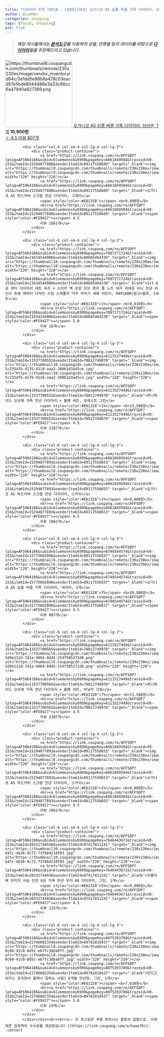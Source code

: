 ```yaml
---
title: "다이어리 추천 TOP10 - [20대][여성] 오가니코 A5 심플 버클 가죽 다이어리, 브라운, 1개"
author: WiseMan
categories: shopping
tags: [Top10, shopping]
pin: true
---
```


> ##### 해당 게시물에서는 [**분석도구**](https://itemscout.io/)를 이용하여 **성별**, **연령별** 등의 데이터를 바탕으로 [**다이어리**](https://link.coupang.com/a/baae76)들을 추천해드리고 있습니다.
<div class="container"><div class="row">
            <div class="col-6 col-sm-4 col-lg-4 col-lg-3">
                <div class="product-container">
                    <a href="https://link.coupang.com/re/AFFSDP?lptag=AF5964186&subid=bluemoonsky6999&pageKey=6748544574&traceid=V0-153&itemId=15775602898&vendorItemId=89117556846" target="_blank"><img src="https://thumbnail8.coupangcdn.com/thumbnails/remote/230x230ex/image/vendor_inventory/d94c/3e1dd5e88b8a478c03eacd57e5bde8044486e3a33c98cc6a47940a927386.png" alt="https://thumbnail8.coupangcdn.com/thumbnails/remote/230x230ex/image/vendor_inventory/d94c/3e1dd5e88b8a478c03eacd57e5bde8044486e3a33c98cc6a47940a927386.png" width="220" height="220"></a>
                    <a href="https://link.coupang.com/re/AFFSDP?lptag=AF5964186&subid=bluemoonsky6999&pageKey=6748544574&traceid=V0-153&itemId=15775602898&vendorItemId=89117556846" target="_blank">오가니코 A5 심플 버클 가죽 다이어리, 브라운, 1개</a>
                    <span style="color:#E61328"></span> <b>10,900원</b>
                    <br><a href="https://link.coupang.com/re/AFFSDP?lptag=AF5964186&subid=bluemoonsky6999&pageKey=6748544574&traceid=V0-153&itemId=15775602898&vendorItemId=89117556846" target="_blank"><span style="color:#FE9427">★</span> 4.5
                    리뷰 807개</a>
                </div>
            </div>
            
            <div class="col-6 col-sm-4 col-lg-4 col-lg-3">
                <div class="product-container">
                    <a href="https://link.coupang.com/re/AFFSDP?lptag=AF5964186&subid=bluemoonsky6999&pageKey=6661849504&traceid=V0-153&itemId=15294077880&vendorItemId=89117558689" target="_blank"><img src="https://thumbnail9.coupangcdn.com/thumbnails/remote/230x230ex/image/vendor_inventory/7cf3/7aa055220eaf03afe018006cfb015f11b8d5f4448b039a98e5383b43e421.jpg" alt="https://thumbnail9.coupangcdn.com/thumbnails/remote/230x230ex/image/vendor_inventory/7cf3/7aa055220eaf03afe018006cfb015f11b8d5f4448b039a98e5383b43e421.jpg" width="220" height="220"></a>
                    <a href="https://link.coupang.com/re/AFFSDP?lptag=AF5964186&subid=bluemoonsky6999&pageKey=6661849504&traceid=V0-153&itemId=15294077880&vendorItemId=89117558689" target="_blank">오가니코 A5 하드커버 스크랩 만년 다이어리, 그레이</a>
                    <span style="color:#E61328"></span> <b>9,800원</b>
                    <br><a href="https://link.coupang.com/re/AFFSDP?lptag=AF5964186&subid=bluemoonsky6999&pageKey=6661849504&traceid=V0-153&itemId=15294077880&vendorItemId=89117558689" target="_blank"><span style="color:#FE9427">★</span> 4.5
                    리뷰 1061개</a>
                </div>
            </div>
            
            <div class="col-6 col-sm-4 col-lg-4 col-lg-3">
                <div class="product-container">
                    <a href="https://link.coupang.com/re/AFFSDP?lptag=AF5964186&subid=bluemoonsky6999&pageKey=7897271724&traceid=V0-153&itemId=21634544906&vendorItemId=88685464330" target="_blank"><img src="https://thumbnail10.coupangcdn.com/thumbnails/remote/230x230ex/image/0820_amir_esrgan_inf80k_batch_2_max3k/4a2b/2864bb020175b388c2b4fab511e7c119546dc908acbe27353614ff1cc284.jpg" alt="https://thumbnail10.coupangcdn.com/thumbnails/remote/230x230ex/image/0820_amir_esrgan_inf80k_batch_2_max3k/4a2b/2864bb020175b388c2b4fab511e7c119546dc908acbe27353614ff1cc284.jpg" width="220" height="220"></a>
                    <a href="https://link.coupang.com/re/AFFSDP?lptag=AF5964186&subid=bluemoonsky6999&pageKey=7897271724&traceid=V0-153&itemId=21634544906&vendorItemId=88685464330" target="_blank">1+1 6공 큐티 다이어리 세트 속지 + 스티커 팩 포함 모눈 종이 줄 노트 내지 귀여운 미니 만년 바인더 투명 캐릭터 디자인 수첩 스케줄러 다꾸 꾸미기 새해 어린이, R49108H(핑크+블루, 1세트</a>
                    <span style="color:#E61328">1%</span> <b>9,810원</b>
                    <br><a href="https://link.coupang.com/re/AFFSDP?lptag=AF5964186&subid=bluemoonsky6999&pageKey=7897271724&traceid=V0-153&itemId=21634544906&vendorItemId=88685464330" target="_blank"><span style="color:#FE9427">★</span> 5.0
                    리뷰 16개</a>
                </div>
            </div>
            
            <div class="col-6 col-sm-4 col-lg-4 col-lg-3">
                <div class="product-container">
                    <a href="https://link.coupang.com/re/AFFSDP?lptag=AF5964186&subid=bluemoonsky6999&pageKey=6113527449&traceid=V0-153&itemId=11537700552&vendorItemId=78812749870" target="_blank"><img src="https://thumbnail10.coupangcdn.com/thumbnails/remote/230x230ex/image/retail/images/898759347143595-5c2354fb-d176-4110-aaa2-380b1d3a45ce.jpg" alt="https://thumbnail10.coupangcdn.com/thumbnails/remote/230x230ex/image/retail/images/898759347143595-5c2354fb-d176-4110-aaa2-380b1d3a45ce.jpg" width="220" height="220"></a>
                    <a href="https://link.coupang.com/re/AFFSDP?lptag=AF5964186&subid=bluemoonsky6999&pageKey=6113527449&traceid=V0-153&itemId=11537700552&vendorItemId=78812749870" target="_blank">퍼니메이드 오브제 가죽 만년 다이어리 + 볼펜 세트, 포레스트 그린</a>
                    <span style="color:#E61328">1%</span> <b>13,500원</b>
                    <br><a href="https://link.coupang.com/re/AFFSDP?lptag=AF5964186&subid=bluemoonsky6999&pageKey=6113527449&traceid=V0-153&itemId=11537700552&vendorItemId=78812749870" target="_blank"><span style="color:#FE9427">★</span> 4.5
                    리뷰 2387개</a>
                </div>
            </div>
            
            <div class="col-6 col-sm-4 col-lg-4 col-lg-3">
                <div class="product-container">
                    <a href="https://link.coupang.com/re/AFFSDP?lptag=AF5964186&subid=bluemoonsky6999&pageKey=6661849504&traceid=V0-153&itemId=15294077893&vendorItemId=89117558653" target="_blank"><img src="https://thumbnail6.coupangcdn.com/thumbnails/remote/230x230ex/image/vendor_inventory/6e07/d6d8a6bc6989c4277b5c7d19cc9615a0353db10e1196e07a77823489f490.jpg" alt="https://thumbnail6.coupangcdn.com/thumbnails/remote/230x230ex/image/vendor_inventory/6e07/d6d8a6bc6989c4277b5c7d19cc9615a0353db10e1196e07a77823489f490.jpg" width="220" height="220"></a>
                    <a href="https://link.coupang.com/re/AFFSDP?lptag=AF5964186&subid=bluemoonsky6999&pageKey=6661849504&traceid=V0-153&itemId=15294077893&vendorItemId=89117558653" target="_blank">오가니코 A5 하드커버 스크랩 만년 다이어리, 스카이</a>
                    <span style="color:#E61328">1%</span> <b>9,800원</b>
                    <br><a href="https://link.coupang.com/re/AFFSDP?lptag=AF5964186&subid=bluemoonsky6999&pageKey=6661849504&traceid=V0-153&itemId=15294077893&vendorItemId=89117558653" target="_blank"><span style="color:#FE9427">★</span> 4.5
                    리뷰 1061개</a>
                </div>
            </div>
            
            <div class="col-6 col-sm-4 col-lg-4 col-lg-3">
                <div class="product-container">
                    <a href="https://link.coupang.com/re/AFFSDP?lptag=AF5964186&subid=bluemoonsky6999&pageKey=6748544574&traceid=V0-153&itemId=15775602896&vendorItemId=89117556837" target="_blank"><img src="https://thumbnail6.coupangcdn.com/thumbnails/remote/230x230ex/image/vendor_inventory/72b5/0be1fd04a3b398fb242e03b629869b33e5293d85ffb2cb9c92bd341f5059.png" alt="https://thumbnail6.coupangcdn.com/thumbnails/remote/230x230ex/image/vendor_inventory/72b5/0be1fd04a3b398fb242e03b629869b33e5293d85ffb2cb9c92bd341f5059.png" width="220" height="220"></a>
                    <a href="https://link.coupang.com/re/AFFSDP?lptag=AF5964186&subid=bluemoonsky6999&pageKey=6748544574&traceid=V0-153&itemId=15775602896&vendorItemId=89117556837" target="_blank">오가니코 A5 심플 버클 가죽 다이어리, 네이비, 1개</a>
                    <span style="color:#E61328">7%</span> <b>10,900원</b>
                    <br><a href="https://link.coupang.com/re/AFFSDP?lptag=AF5964186&subid=bluemoonsky6999&pageKey=6748544574&traceid=V0-153&itemId=15775602896&vendorItemId=89117556837" target="_blank"><span style="color:#FE9427">★</span> 4.5
                    리뷰 807개</a>
                </div>
            </div>
            
            <div class="col-6 col-sm-4 col-lg-4 col-lg-3">
                <div class="product-container">
                    <a href="https://link.coupang.com/re/AFFSDP?lptag=AF5964186&subid=bluemoonsky6999&pageKey=6113527449&traceid=V0-153&itemId=11537700565&vendorItemId=78812749978" target="_blank"><img src="https://thumbnail6.coupangcdn.com/thumbnails/remote/230x230ex/image/retail/images/1134942138062213-5d9e112d-741a-4864-8d45-254f585272d8.png" alt="https://thumbnail6.coupangcdn.com/thumbnails/remote/230x230ex/image/retail/images/1134942138062213-5d9e112d-741a-4864-8d45-254f585272d8.png" width="220" height="220"></a>
                    <a href="https://link.coupang.com/re/AFFSDP?lptag=AF5964186&subid=bluemoonsky6999&pageKey=6113527449&traceid=V0-153&itemId=11537700565&vendorItemId=78812749978" target="_blank">퍼니메이드 오브제 가죽 만년 다이어리 + 볼펜 세트, 바닐라 크림</a>
                    <span style="color:#E61328">7%</span> <b>13,500원</b>
                    <br><a href="https://link.coupang.com/re/AFFSDP?lptag=AF5964186&subid=bluemoonsky6999&pageKey=6113527449&traceid=V0-153&itemId=11537700565&vendorItemId=78812749978" target="_blank"><span style="color:#FE9427">★</span> 4.5
                    리뷰 2387개</a>
                </div>
            </div>
            
            <div class="col-6 col-sm-4 col-lg-4 col-lg-3">
                <div class="product-container">
                    <a href="https://link.coupang.com/re/AFFSDP?lptag=AF5964186&subid=bluemoonsky6999&pageKey=6661849504&traceid=V0-153&itemId=15294077893&vendorItemId=89117558653" target="_blank"><img src="https://thumbnail6.coupangcdn.com/thumbnails/remote/230x230ex/image/vendor_inventory/6e07/d6d8a6bc6989c4277b5c7d19cc9615a0353db10e1196e07a77823489f490.jpg" alt="https://thumbnail6.coupangcdn.com/thumbnails/remote/230x230ex/image/vendor_inventory/6e07/d6d8a6bc6989c4277b5c7d19cc9615a0353db10e1196e07a77823489f490.jpg" width="220" height="220"></a>
                    <a href="https://link.coupang.com/re/AFFSDP?lptag=AF5964186&subid=bluemoonsky6999&pageKey=6661849504&traceid=V0-153&itemId=15294077893&vendorItemId=89117558653" target="_blank">오가니코 A5 하드커버 스크랩 만년 다이어리, 스카이</a>
                    <span style="color:#E61328">1%</span> <b>9,800원</b>
                    <br><a href="https://link.coupang.com/re/AFFSDP?lptag=AF5964186&subid=bluemoonsky6999&pageKey=6661849504&traceid=V0-153&itemId=15294077893&vendorItemId=89117558653" target="_blank"><span style="color:#FE9427">★</span> 4.5
                    리뷰 1061개</a>
                </div>
            </div>
            
            <div class="col-6 col-sm-4 col-lg-4 col-lg-3">
                <div class="product-container">
                    <a href="https://link.coupang.com/re/AFFSDP?lptag=AF5964186&subid=bluemoonsky6999&pageKey=7646443671&traceid=V0-153&itemId=20332744936&vendorItemId=87417811241" target="_blank"><img src="https://thumbnail10.coupangcdn.com/thumbnails/remote/230x230ex/image/retail/images/2023/10/11/17/6/d6036199-b47c-4b36-9c72-73f884210f03.jpg" alt="https://thumbnail10.coupangcdn.com/thumbnails/remote/230x230ex/image/retail/images/2023/10/11/17/6/d6036199-b47c-4b36-9c72-73f884210f03.jpg" width="220" height="220"></a>
                    <a href="https://link.coupang.com/re/AFFSDP?lptag=AF5964186&subid=bluemoonsky6999&pageKey=7646443671&traceid=V0-153&itemId=20332744936&vendorItemId=87417811241" target="_blank">프롬아떼 빈티지 사슴 인장 6공 가죽 만년 무지 A6 다이어리, 그린, 1개</a>
                    <span style="color:#E61328">5%</span> <b>9,000원</b>
                    <br><a href="https://link.coupang.com/re/AFFSDP?lptag=AF5964186&subid=bluemoonsky6999&pageKey=7646443671&traceid=V0-153&itemId=20332744936&vendorItemId=87417811241" target="_blank"><span style="color:#FE9427">★</span> 4.5
                    리뷰 125개</a>
                </div>
            </div>
            
            <div class="col-6 col-sm-4 col-lg-4 col-lg-3">
                <div class="product-container">
                    <a href="https://link.coupang.com/re/AFFSDP?lptag=AF5964186&subid=bluemoonsky6999&pageKey=8075393789&traceid=V0-153&itemId=22746602354&vendorItemId=89781818437" target="_blank"><img src="https://thumbnail8.coupangcdn.com/thumbnails/remote/230x230ex/image/retail/images/2024/05/03/17/9/aa4c07c3-0c60-41c8-8d5c-eb7fc3dba07f.jpg" alt="https://thumbnail8.coupangcdn.com/thumbnails/remote/230x230ex/image/retail/images/2024/05/03/17/9/aa4c07c3-0c60-41c8-8d5c-eb7fc3dba07f.jpg" width="220" height="220"></a>
                    <a href="https://link.coupang.com/re/AFFSDP?lptag=AF5964186&subid=bluemoonsky6999&pageKey=8075393789&traceid=V0-153&itemId=22746602354&vendorItemId=89781818437" target="_blank">인디고 워커스 프리랜서 플래너 일하는 사람1 6개월 만년형, 그린, 1개</a>
                    <span style="color:#E61328"></span> <b>7,630원</b>
                    <br><a href="https://link.coupang.com/re/AFFSDP?lptag=AF5964186&subid=bluemoonsky6999&pageKey=8075393789&traceid=V0-153&itemId=22746602354&vendorItemId=89781818437" target="_blank"><span style="color:#FE9427">★</span> 5.0
                    리뷰 19개</a>
                </div>
            </div>
            </div></div><br><br>[👉 이 포스팅은 쿠팡 파트너스 활동의 일환으로, 이에 따른 일정액의 수수료를 제공받습니다.](https://link.coupang.com/a/baae76){: .center}